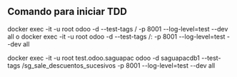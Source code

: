 
## Comando para iniciar TDD
docker exec -it -u root <containername> odoo -d <basedatospruebas> --test-tags /<nombremodulo>  -p 8001 --log-level=test --dev all
o
docker exec -it -u root <containername> odoo -d <basedatospruebas> --test-tags /<nombremodulo>:<nombreclase>  -p 8001 --log-level=test --dev all

docker exec -it -u root test.odoo.saguapac odoo -d saguapacdb1 --test-tags /sg_sale_descuentos_sucesivos  -p 8001 --log-level=test --dev all